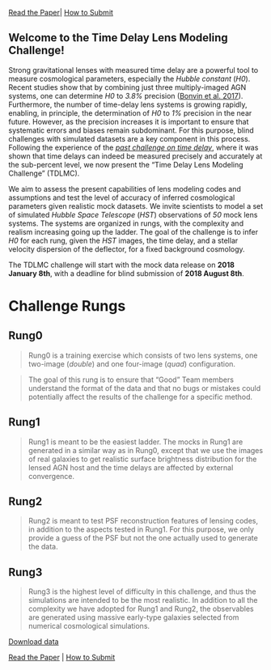 [Read the Paper](https://www.google.com)| [How to Submit](submit_example.txt)

## [](#Introduction)Welcome to the Time Delay Lens Modeling Challenge!
Strong gravitational lenses with measured time delay are a powerful tool to measure cosmological parameters, especially the _Hubble constant_ (_H0_). Recent studies show that by combining just three multiply-imaged AGN systems, one can determine _H0_  to _3.8%_  precision ([Bonvin et al. 2017](https://academic.oup.com/mnras/article-abstract/465/4/4914/2556158?redirectedFrom=fulltext)). Furthermore, the number of time-delay lens systems is growing rapidly, enabling, in principle, the determination of _H0_  to _1%_  precision in the near future. However, as the precision increases it is important to ensure that systematic errors and biases remain subdominant. For this purpose, blind challenges with simulated datasets are a key component in this process. Following the experience of the [_past challenge on time delay_](http://timedelaychallenge.org), where it was shown that time delays can indeed be measured precisely and accurately at the sub-percent level, we now present the “Time Delay Lens Modeling Challenge” (TDLMC).

We aim to assess the present capabilities of lens modeling codes and assumptions and test the level of accuracy of inferred cosmological parameters given realistic mock datasets. We invite scientists to model a set of simulated _Hubble Space Telescope_ (_HST_) observations of _50_  mock lens systems. The systems are organized in rungs, with the complexity and realism increasing going up the ladder. The goal of the challenge is to infer _H0_  for each rung, given the _HST_  images, the time delay, and a stellar velocity dispersion of the deflector, for a fixed background cosmology.

The TDLMC challenge will start with the mock data release on __2018 January 8th__, with a deadline for blind submission of __2018 August 8th__. 

# [](#Data-sets)Challenge Rungs

## [](#Rung-0)Rung0

> Rung0 is a training exercise which consists of two lens systems, one two-image (_double_) and one four-image (_quad_) configuration.

>The goal of this rung is to ensure that “Good” Team members understand the format of the data and that no bugs or mistakes could potentially affect the results of the challenge for a specific method.

## [](#Rung-1)Rung1

> Rung1 is meant to be the easiest ladder. The mocks in Rung1 are generated in a similar way as in Rung0, except that we use the images of real galaxies to get realistic surface brightness distribution for the lensed AGN host and the time delays are affected by external convergence.

## [](#Rung-2)Rung2

> Rung2 is meant to test PSF reconstruction features of lensing codes, in addition to the aspects tested in Rung1. For this purpose, we only provide a guess of the PSF but not the one actually used to generate the data.

## [](#Rung-?)Rung3

> Rung3 is the highest level of difficulty in this challenge, and thus the simulations are intended to be the most realistic. In addition to all the complexity we have adopted for Rung1 and Rung2, the observables are generated using massive early-type galaxies selected from numerical cosmological simulations.

[Download data](download.md)

[Read the Paper](https://www.google.com) |  [How to Submit](submit_example.txt)
